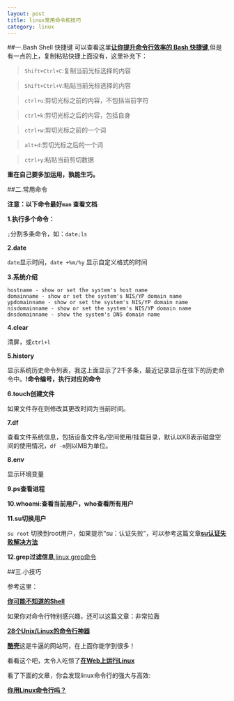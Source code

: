 ```yaml
---
layout: post
title: linux常用命令和技巧
category: linux
---
```

##一.Bash Shell 快捷键
可以查看这里[**让你提升命令行效率的 Bash 快捷键**](https://linuxtoy.org/archives/bash-shortcuts.html),但是有一点的上，复制粘贴快捷上面没有，这里补充下：

>`Shift+Ctrl+C`:复制当前光标选择的内容

>`Shift+Ctrl+V`:粘贴当前光标选择的内容

>`ctrl+u`:剪切光标之前的内容，不包括当前字符

>`ctrl+k`:剪切光标之后的内容，包括自身

>`ctrl+w`:剪切光标之前的一个词

>`alt+d`:剪切光标之后的一个词

>`ctrl+y`:粘贴当前剪切数据

**重在自己要多加运用，孰能生巧。**

##二.常用命令

**注意：以下命令最好`man` 查看文档**

**1.执行多个命令：**

`;`分割多条命令，如：`date;ls`

**2.date**

`date`显示时间，`date +%m/%y` 显示自定义格式的时间

**3.系统介绍**

    hostname - show or set the system's host name
    domainname - show or set the system's NIS/YP domain name
    ypdomainname - show or set the system's NIS/YP domain name
    nisdomainname - show or set the system's NIS/YP domain name
    dnsdomainname - show the system's DNS domain name

**4.clear**

清屏，或`ctrl+l`

**5.history**

显示系统历史命令列表，我这上面显示了2千多条，最近记录显示在往下的历史命令中。**!命令编号，执行对应的命令**

**6.touch创建文件**

如果文件存在则修改其更改时间为当前时间。

**7.df**

查看文件系统信息，包括设备文件名/空间使用/挂载目录，默认以KB表示磁盘空间的使用情况，`df -m`则以MB为单位。

**8.env**

显示环境变量

**9.ps查看进程**

**10.whoami:查看当前用户，who查看所有用户**

**11.su切换用户**

`su root` 切换到root用户，如果提示“su：认证失败”，可以参考这篇文章[**su认证失败解决方法**](http://www.9streets.cn/art-php-228.html)

**12.grep过滤信息**,[linux grep命令](http://www.cnblogs.com/end/archive/2012/02/21/2360965.html)

##三.小技巧

参考这里：

[**你可能不知道的Shell**](http://coolshell.cn/articles/8619.html)

如果你对命令行特别感兴趣，还可以这篇文章：非常拉轰

[**28个Unix/Linux的命令行神器**](http://coolshell.cn/articles/7829.html)

[**酷壳**](http://coolshell.cn/articles/4722.html)这是牛逼的网站阿，在上面你能学到很多！

看看这个吧，太令人吃惊了[**在Web上运行Linux**](http://coolshell.cn/articles/4722.html)

看了下面的文章，你会发现linux命令行的强大与高效:

[**你用Linux命令行吗？**](http://coolshell.cn/articles/1256.html)



